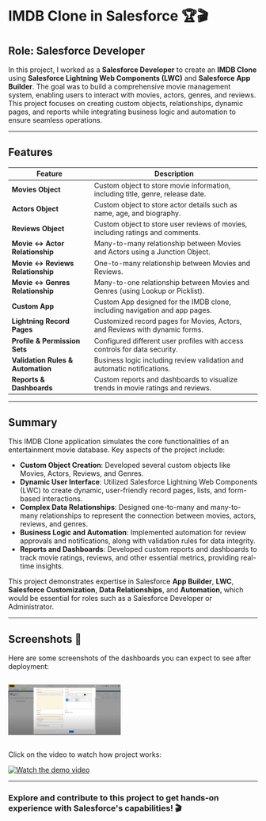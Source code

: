 # IMDB Clone in Salesforce 🏆🎬

## Role: Salesforce Developer

In this project, I worked as a **Salesforce Developer** to create an **IMDB Clone** using **Salesforce Lightning Web Components (LWC)** and **Salesforce App Builder**. The goal was to build a comprehensive movie management system, enabling users to interact with movies, actors, genres, and reviews. This project focuses on creating custom objects, relationships, dynamic pages, and reports while integrating business logic and automation to ensure seamless operations.

---

## Features

| **Feature**                           | **Description**                                                                 |
|---------------------------------------|---------------------------------------------------------------------------------|
| **Movies Object**                     | Custom object to store movie information, including title, genre, release date.  |
| **Actors Object**                     | Custom object to store actor details such as name, age, and biography.           |
| **Reviews Object**                    | Custom object to store user reviews of movies, including ratings and comments.   |
| **Movie ↔ Actor Relationship**        | Many-to-many relationship between Movies and Actors using a Junction Object.    |
| **Movie ↔ Reviews Relationship**      | One-to-many relationship between Movies and Reviews.                            |
| **Movie ↔ Genres Relationship**       | Many-to-one relationship between Movies and Genres (using Lookup or Picklist).  |
| **Custom App**                        | Custom App designed for the IMDB clone, including navigation and app pages.     |
| **Lightning Record Pages**            | Customized record pages for Movies, Actors, and Reviews with dynamic forms.     |
| **Profile & Permission Sets**         | Configured different user profiles with access controls for data security.      |
| **Validation Rules & Automation**     | Business logic including review validation and automatic notifications.         |
| **Reports & Dashboards**              | Custom reports and dashboards to visualize trends in movie ratings and reviews. |

---

## Summary

This IMDB Clone application simulates the core functionalities of an entertainment movie database. Key aspects of the project include:

- **Custom Object Creation**: Developed several custom objects like Movies, Actors, Reviews, and Genres.
- **Dynamic User Interface**: Utilized Salesforce Lightning Web Components (LWC) to create dynamic, user-friendly record pages, lists, and form-based interactions.
- **Complex Data Relationships**: Designed one-to-many and many-to-many relationships to represent the connection between movies, actors, reviews, and genres.
- **Business Logic and Automation**: Implemented automation for review approvals and notifications, along with validation rules for data integrity.
- **Reports and Dashboards**: Developed custom reports and dashboards to track movie ratings, reviews, and other essential metrics, providing real-time insights.

This project demonstrates expertise in Salesforce **App Builder**, **LWC**, **Salesforce Customization**, **Data Relationships**, and **Automation**, which would be essential for roles such as a Salesforce Developer or Administrator.

---

## Screenshots 📸

Here are some screenshots of the dashboards you can expect to see after deployment:

<div style="display: flex; justify-content: space-around;">

  <img src="image.png" alt="Top Rated Movies Dashboard" width="45%" /> </div>
  
Click on the video to watch how project works:

[![Watch the demo video](https://img.youtube.com/vi/CGQQpwmo6bc/0.jpg)](https://www.youtube.com/watch?v=CGQQpwmo6bc)




---

### Explore and contribute to this project to get hands-on experience with Salesforce's capabilities! 🎬
